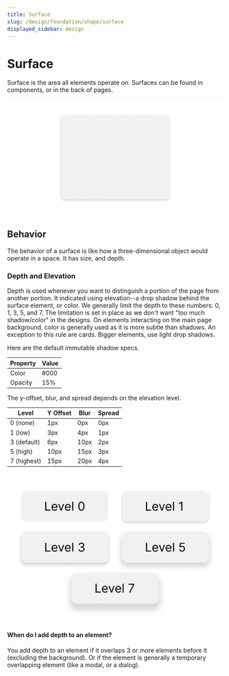 ```yaml
---
title: Surface
slug: /design/foundation/shape/surface
displayed_sidebar: design
---
```

# Surface
Surface is the area all elements operate on. Surfaces can be found in components, or in the back of pages.

![surface.png](../_media/surface.png)

## Behavior
The behavior of a surface is like how a three-dimensional object would operate in a space. It has size, and depth.

### Depth and Elevation
Depth is used whenever you want to distinguish a portion of the page from another portion. It indicated using elevation--a drop shadow behind the surface element, or color. We generally limit the depth to these numbers: 0, 1, 3, 5, and 7. The limitation is set in place as we don't want "too much shadow/color" in the designs. On elements interacting on the main page background, color is generally used as it is more subtle than shadows. An exception to this rule are cards. Bigger elements, use light drop shadows.

Here are the default immutable shadow specs.

| Property | Value |
|----------|-------|
| Color    | #000  |
| Opacity  | 15%   |

The y-offset, blur, and spread depends on the elevation level.

| Level       | Y Offset | Blur | Spread |
|-------------|----------|------|--------|
| 0 (none)    | 1px      | 0px  | 0px    |
| 1 (low)     | 3px      | 4px  | 1px    |
| 3 (default) | 6px      | 10px | 2px    |
| 5 (high)    | 10px     | 15px | 3px    |
| 7 (highest) | 15px     | 20px | 4px    |

![elevations.png](../_media/elevations.png)

#### When do I add depth to an element?
You add depth to an element if it overlaps 3 or more elements before it (excluding the background). Or if the element is generally a temporary overlapping element (like a modal, or a dialog).